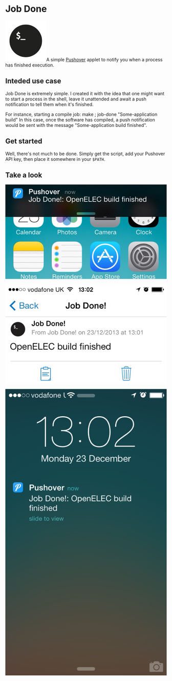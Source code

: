 Job Done
========

![Job Done](img/icon.png)A simple [Pushover](http://pushover.net/) applet to notify you when a process has finished execution.

Inteded use case
----------------
Job Done is extremely simple. I created it with the idea that one might want to start a process in the shell, leave it unattended and await a push notification to tell them when it's finished.

For instance, starting a compile job:
    make ; job-done "Some-application build"
In this case, once the software has compiled, a push notification would be sent with the message "Some-application build finished".

Get started
-----------
Well, there's not much to be done. Simply get the script, add your Pushover API key, then place it somewhere in your `$PATH`.

Take a look
-----------

![Banner notification](img/banner.png)

![Details in Pushover... not much](img/details.png)

![Lockscreen](img/lockscreen.png)
